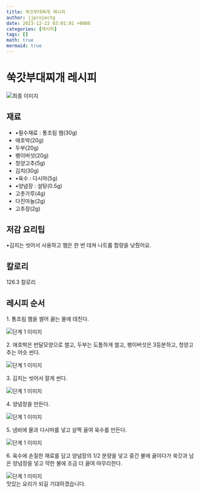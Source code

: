 ```yaml
---
title: 쑥갓부대찌개 레시피
author: jjprojectg
date: 2023-12-22 03:01:01 +0000
categories: [레시피]
tags: []
math: true
mermaid: true
---
```

<meta name="og:type" content="website"/>
<meta charset="UTF-8"/>
<div class="header">
  <h1>쑥갓부대찌개 레시피</h1>
</div>

<div class="container my-4">
  <div class="row">
    <div class="col-12 col-md-6">
      <div class="recipe-image">
        <img src="http://www.foodsafetykorea.go.kr/uploadimg/20230308/20230308012547_1678249547987.jpg" class="step-image" alt="최종 이미지"/>
      </div>
    </div>
    <div class="col-12 col-md-6">
      <div class="ingredients">
        <h2>재료</h2>
        <ul class="card">
          <li> •필수재료 : 통조림 햄(30g) </li>
          <li>  애호박(20g) </li>
          <li>  두부(20g) </li>
          <li>  팽이버섯(20g) </li>
          <li>  청양고추(5g) </li>
          <li>  김치(30g) </li>
          <li> •육수 : 다시마(5g) </li>
          <li> •양념장 : 설탕(0.5g) </li>
          <li>  고춧가루(4g) </li>
          <li>  다진마늘(2g) </li>
          <li>  고추장(2g) </li>
</ul>
      </div>
    </div>
    <div class="col-12 col-md-6">
      <div class="ingredients">
        <h2>저감 요리팁</h2>
        <div class="card"> 
          <p>
            •김치는 씻어서 사용하고 햄은 한 번 데쳐 나트륨 함량을 낮췄어요.
          </p>
        </div>
      </div>
      <div class="ingredients">
        <h2>칼로리</h2>
        <div class="card"> 
          <p>
            126.3 칼로리
          </p>
        </div>
      </div>
    </div>
  </div>

  <h2 class="my-4">레시피 순서</h2>
  <div class="card recipe-card">
    <div class="card-body recipe-step">
      <p class="card-text step-description">1. 통조림 햄을 썰어 끓는 물에 데친다.</p>
      <img src="http://www.foodsafetykorea.go.kr/uploadimg/20230308/20230308012641_1678249601913.jpg" alt="단계 1 이미지" class="step-image"/>
    </div>
  </div>
  <div class="card recipe-card">
    <div class="card-body recipe-step">
      <p class="card-text step-description">2. 애호박은 반달모양으로 썰고, 두부는 도톰하게 썰고, 팽이버섯은 3등분하고, 청양고추는 어슷 썬다.</p>
      <img src="http://www.foodsafetykorea.go.kr/uploadimg/20230308/20230308012702_1678249622285.jpg" alt="단계 1 이미지" class="step-image"/>
    </div>
  </div>
  <div class="card recipe-card">
    <div class="card-body recipe-step">
      <p class="card-text step-description">3. 김치는 씻어서 잘게 썬다.</p>
      <img src="http://www.foodsafetykorea.go.kr/uploadimg/20230308/20230308012717_1678249637881.jpg" alt="단계 1 이미지" class="step-image"/>
    </div>
  </div>
  <div class="card recipe-card">
    <div class="card-body recipe-step">
      <p class="card-text step-description">4. 양념장을 만든다.</p>
      <img src="http://www.foodsafetykorea.go.kr/uploadimg/20230308/20230308012732_1678249652118.jpg" alt="단계 1 이미지" class="step-image"/>
    </div>
  </div>
  <div class="card recipe-card">
    <div class="card-body recipe-step">
      <p class="card-text step-description">5. 냄비에 물과 다시마를 넣고 살짝 끓여 육수를 만든다.</p>
      <img src="http://www.foodsafetykorea.go.kr/uploadimg/20230308/20230308012747_1678249667092.jpg" alt="단계 1 이미지" class="step-image"/>
    </div>
  </div>
  <div class="card recipe-card">
    <div class="card-body recipe-step">
      <p class="card-text step-description">6. 육수에 손질한 재료를 담고 양념장의 1/2 분량을 넣고 중간 불에 끓이다가 쑥갓과 남은 양념장을 넣고 약한 불에 조금 더 끓여 마무리한다.</p>
      <img src="http://www.foodsafetykorea.go.kr/uploadimg/20230308/20230308012805_1678249685798.jpg" alt="단계 1 이미지" class="step-image"/>
    </div>
  </div>

</div>
맛있는 요리가 되길 기대하겠습니다.
